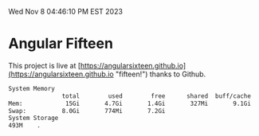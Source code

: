 Wed Nov  8 04:46:10 PM EST 2023

# Angular Fifteen


This project is live at [https://angularsixteen.github.io](https://angularsixteen.github.io "fifteen!") thanks to Github.

```bash
System Memory
               total        used        free      shared  buff/cache   available
Mem:            15Gi       4.7Gi       1.4Gi       327Mi       9.1Gi       9.9Gi
Swap:          8.0Gi       774Mi       7.2Gi
System Storage
493M	.
```

